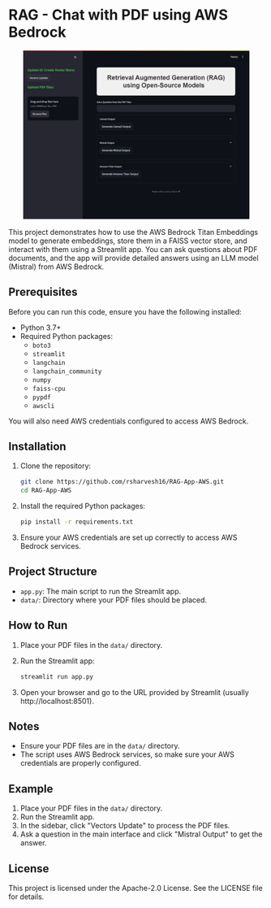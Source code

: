 
# RAG - Chat with PDF using AWS Bedrock

<div align="center">
<img width="446" alt="image" src="Chat-PDF (4).png">
</div>

This project demonstrates how to use the AWS Bedrock Titan Embeddings model to generate embeddings, store them in a FAISS vector store, and interact with them using a Streamlit app. You can ask questions about PDF documents, and the app will provide detailed answers using an LLM model (Mistral) from AWS Bedrock.

## Prerequisites

Before you can run this code, ensure you have the following installed:

- Python 3.7+
- Required Python packages:
  - `boto3`
  - `streamlit`
  - `langchain`
  - `langchain_community`
  - `numpy`
  - `faiss-cpu`
  - `pypdf`
  - `awscli`

You will also need AWS credentials configured to access AWS Bedrock.

## Installation

1. Clone the repository:
    ```bash
    git clone https://github.com/rsharvesh16/RAG-App-AWS.git
    cd RAG-App-AWS
    ```

2. Install the required Python packages:
    ```bash
    pip install -r requirements.txt
    ```

3. Ensure your AWS credentials are set up correctly to access AWS Bedrock services.

## Project Structure

- `app.py`: The main script to run the Streamlit app.
- `data/`: Directory where your PDF files should be placed.

## How to Run

1. Place your PDF files in the `data/` directory.

2. Run the Streamlit app:
    ```bash
    streamlit run app.py
    ```

3. Open your browser and go to the URL provided by Streamlit (usually http://localhost:8501).

## Notes

- Ensure your PDF files are in the `data/` directory.
- The script uses AWS Bedrock services, so make sure your AWS credentials are properly configured.

## Example

1. Place your PDF files in the `data/` directory.
2. Run the Streamlit app.
3. In the sidebar, click "Vectors Update" to process the PDF files.
4. Ask a question in the main interface and click "Mistral Output" to get the answer.

## License

This project is licensed under the Apache-2.0 License. See the LICENSE file for details.
